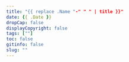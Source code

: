```yaml
---
title: "{{ replace .Name "-" " " | title }}"
date: {{ .Date }}
dropCap: false
displayCopyright: false
tags: [""]
toc: false
gitinfo: false
slug: ""
---
```


